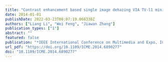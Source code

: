 ```yaml
---
title: "Contrast enhancement based single image dehazing VIA TV-l1 minimization"
date: 2014-01-01
publishDate: 2022-03-23T08:07:19.068338Z
authors: ["Liang Li", "Wei Feng", "Jiawan Zhang"]
publication_types: ["1"]
abstract: ""
featured: false
publication: "*IEEE International Conference on Multimedia and Expo, ICME 2014, Chengdu, China, July 14-18, 2014*"
url_pdf: "https://doi.org/10.1109/ICME.2014.6890277"
doi: "10.1109/ICME.2014.6890277"
---
```



